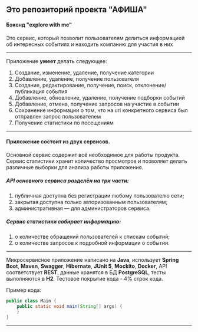 ## Это репозиторий проекта "АФИША"
#### Бэкенд "explore with me"

Это сервис, который позволит пользователям делиться информацией об интересных событиях и находить компанию для участия в них

-------

Приложение **умеет** делать следующее:
1. Создание, изменение, удаление, получение категории
2. Добавление, удаление, получение пользователя
3. Создание, редактирование, получение, поиск, отклонение/публикация события
4. Добавление, обновление, удаление, получение подборки событий
5. Добавление, отмена, получение запросов на участие в событии
6. Сохранение информации о том, что на uri конкретного сервиса был отправлен запрос пользователем
7. Получение статистики по посещениям

-------

#### Приложение состоит из двух сервисов. 
Основной сервис содержит всё необходимое для работы продукта.
Сервис статистики хранит количество просмотров и позволяет делать различные выборки для анализа работы приложения.
##### API основного сервиса разделён на три части:
1) публичная доступна без регистрации любому пользователю сети;
2) закрытая доступна только авторизованным пользователям;
3) административная — для администраторов сервиса.
##### Сервис статистики собирает информацию: 
1) о количестве обращений пользователей к спискам событий;
2) о количестве запросов к подробной информации о событии.


-------

Микросервисное приложение написано на **Java**, использует **Spring Boot**, **Maven**, **Swagger**, **Hibernate**, 
**JUnit 5**, **Mockito**, **Docker**, API соответствует **REST**, данные хранятся в БД **PostgreSQL**, тесты выполняются в **H2**.
Тестовое покрытие кода - 4% строк кода. 

Пример кода:
```java
public class Main {
    public static void main(String[] args) {
    }
}
```
------